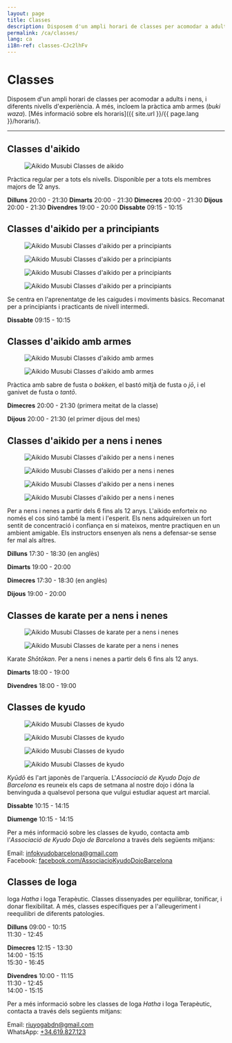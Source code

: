 ```yaml
---
layout: page
title: Classes
description: Disposem d'un ampli horari de classes per acomodar a adults i nens, i diferents nivells d'experiència. A més, incloem la pràctica amb armes (buki waza).
permalink: /ca/classes/
lang: ca
i18n-ref: classes-CJc2lhFv
---
```


# Classes

Disposem d'un ampli horari de classes per acomodar a adults i nens, i diferents nivells d'experiència. A més, incloem la pràctica amb armes (_buki waza_). [Més informació sobre els horaris]({{ site.url }}/{{ page.lang }}/horaris/).

<hr>

## Classes d'aikido

<figure>
  <img src="{{ site.url }}/images/classes-CJc2lhFv-27.jpg" class="img-fluid" alt="Aikido Musubi Classes de aikido">
</figure>

Pràctica regular per a tots els nivells. Disponible per a tots els membres majors de 12 anys.

__Dilluns__
20:00 - 21:30
__Dimarts__
20:00 - 21:30
__Dimecres__
20:00 - 21:30
__Dijous__
20:00 - 21:30
__Divendres__
19:00 - 20:00
__Dissabte__
09:15 - 10:15

## Classes d'aikido per a principiants

<div id="classes-CJc2lhFv-beginners" class="container">
  <div class="row">
    <div class="col col-sm">
      <figure>
        <img src="{{ site.url }}/images/classes-CJc2lhFv-17.jpg" class="img-fluid" alt="Aikido Musubi Classes d'aikido per a principiants">
      </figure>
    </div>
    <div class="col col-sm">
      <figure>
        <img src="{{ site.url }}/images/classes-CJc2lhFv-22.jpg" class="img-fluid" alt="Aikido Musubi Classes d'aikido per a principiants">
      </figure>
    </div>
  </div>
  <div class="row">
    <div class="col col-sm">
      <figure>
        <img src="{{ site.url }}/images/classes-CJc2lhFv-00.jpg" class="img-fluid" alt="Aikido Musubi Classes d'aikido per a principiants">
      </figure>
    </div>
    <div class="col col-sm">
      <figure>
        <img src="{{ site.url }}/images/classes-CJc2lhFv-01.jpg" class="img-fluid" alt="Aikido Musubi Classes d'aikido per a principiants">
      </figure>
    </div>
  </div>
</div>

Se centra en l'aprenentatge de les caigudes i moviments bàsics. Recomanat per a principiants i practicants de nivell intermedi.

__Dissabte__
09:15 - 10:15

## Classes d'aikido amb armes

<div id="classes-CJc2lhFv-bukiwaza" class="container">
  <div class="row">
    <div class="col col-sm">
      <figure>
        <img src="{{ site.url }}/images/classes-CJc2lhFv-15.jpg" class="img-fluid" alt="Aikido Musubi Classes d'aikido amb armes">
      </figure>
    </div>
    <div class="col col-sm">
      <figure>
        <img src="{{ site.url }}/images/classes-CJc2lhFv-16.jpg" class="img-fluid" alt="Aikido Musubi Classes d'aikido amb armes">
      </figure>
    </div>
  </div>
</div>

Pràctica amb sabre de fusta o _bokken_, el bastó mitjà de fusta o _jō_, i el ganivet de fusta o _tantō_.

__Dimecres__
20:00 - 21:30 (primera meitat de la classe)

__Dijous__
20:00 - 21:30 (el primer dijous del mes)

## Classes d'aikido per a nens i nenes

<div id="classes-CJc2lhFv-children" class="container">
  <div class="row">
    <div class="col col-sm">
      <figure>
        <img src="{{ site.url }}/images/classes-CJc2lhFv-30.jpg" class="img-fluid" alt="Aikido Musubi Classes d'aikido per a nens i nenes">
      </figure>
    </div>
    <div class="col col-sm">
      <figure>
        <img src="{{ site.url }}/images/classes-CJc2lhFv-31.jpg" class="img-fluid" alt="Aikido Musubi Classes d'aikido per a nens i nenes">
      </figure>
    </div>
  </div>
  <div class="row">
    <div class="col col-sm">
      <figure>
        <img src="{{ site.url }}/images/classes-CJc2lhFv-33.jpg" class="img-fluid" alt="Aikido Musubi Classes d'aikido per a nens i nenes">
      </figure>
    </div>
    <div class="col col-sm">
      <figure>
        <img src="{{ site.url }}/images/classes-CJc2lhFv-32.jpg" class="img-fluid" alt="Aikido Musubi Classes d'aikido per a nens i nenes">
      </figure>
    </div>
  </div>
</div>

Per a nens i nenes a partir dels 6 fins als 12 anys. L'aikido enforteix no només el cos sinó també la ment i l'esperit. Els nens adquireixen un fort sentit de concentració i confiança en si mateixos, mentre practiquen en un ambient amigable. Els instructors ensenyen als nens a defensar-se sense fer mal als altres.

__Dilluns__
17:30 - 18:30 (en anglès)

__Dimarts__
19:00 - 20:00

__Dimecres__
17:30 - 18:30 (en anglès)

__Dijous__
19:00 - 20:00

## Classes de karate per a nens i nenes

<div id="classes-CJc2lhFv-karate" class="container">
  <div class="row">
    <div class="col col-sm">
      <figure>
        <img src="{{ site.url }}/images/classes-CJc2lhFv-14.jpg" class="img-fluid" alt="Aikido Musubi Classes de karate per a nens i nenes">
      </figure>
    </div>
    <div class="col col-sm">
      <figure>
        <img src="{{ site.url }}/images/classes-CJc2lhFv-13.jpg" class="img-fluid" alt="Aikido Musubi Classes de karate per a nens i nenes">
      </figure>
    </div>
  </div>
</div>

Karate _Shōtōkan_. Per a nens i nenes a partir dels 6 fins als 12 anys.

__Dimarts__
18:00 - 19:00

__Divendres__
18:00 - 19:00

## Classes de kyudo

<div id="classes-CJc2lhFv-kyudo" class="container">
  <div class="row">
    <div class="col col-sm">
      <figure>
        <img src="{{ site.url }}/images/classes-CJc2lhFv-02.jpg" class="img-fluid" alt="Aikido Musubi Classes de kyudo">
      </figure>
    </div>
    <div class="col col-sm">
      <figure>
        <img src="{{ site.url }}/images/classes-CJc2lhFv-04.jpg" class="img-fluid" alt="Aikido Musubi Classes de kyudo">
      </figure>
    </div>
  </div>
  <div class="row">
    <div class="col col-sm">
      <figure>
        <img src="{{ site.url }}/images/classes-CJc2lhFv-03.jpg" class="img-fluid" alt="Aikido Musubi Classes de kyudo">
      </figure>
    </div>
    <div class="col col-sm">
      <figure>
        <img src="{{ site.url }}/images/classes-CJc2lhFv-07.jpg" class="img-fluid" alt="Aikido Musubi Classes de kyudo">
      </figure>
    </div>
  </div>
</div>

_Kyūdō_ és l'art japonès de l'arquería. L'_Associació de Kyudo Dojo de Barcelona_ es reuneix els caps de setmana al nostre dojo i dóna la benvinguda a qualsevol persona que vulgui estudiar aquest art marcial.

__Dissabte__
10:15 - 14:15

__Diumenge__
10:15 - 14:15

Per a més informació sobre les classes de kyudo, contacta amb l'_Associació de Kyudo Dojo de Barcelona_ a través dels següents mitjans:

Email: [infokyudobarcelona@gmail.com](mailto:infokyudobarcelona@gmail.com)<br>
Facebook: [facebook.com/AssociacioKyudoDojoBarcelona](https://www.facebook.com/AssociacioKyudoDojoBarcelona/)

## Classes de Ioga

Ioga _Hatha_ i Ioga Terapèutic. Classes dissenyades per equilibrar, tonificar, i donar flexibilitat. A més, classes específiques per a l'alleugeriment i reequilibri de diferents patologies.

__Dilluns__
09:00 - 10:15<br>
11:30 - 12:45

__Dimecres__
12:15 - 13:30<br>
14:00 - 15:15<br>
15:30 - 16:45

__Divendres__
10:00 - 11:15<br>
11:30 - 12:45<br>
14:00 - 15:15

Per a més informació sobre les classes de Ioga _Hatha_ i Ioga Terapèutic, contacta a través dels següents mitjans:

Email: [riuyogabdn@gmail.com](mailto:riuyogabdn@gmail.com)<br>
WhatsApp: [+34.619.827.123](https://wa.me/34619827123)
